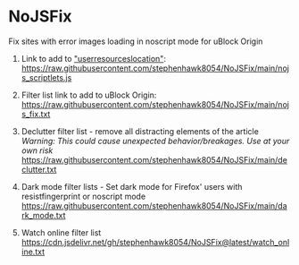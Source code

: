 # NoJSFix
Fix sites with error images loading in noscript mode for uBlock Origin

1. Link to add to ["userresourceslocation"](https://github.com/gorhill/uBlock/wiki/Advanced-settings#userresourceslocation):  
https://raw.githubusercontent.com/stephenhawk8054/NoJSFix/main/nojs_scriptlets.js

2. Filter list link to add to uBlock Origin:  
https://raw.githubusercontent.com/stephenhawk8054/NoJSFix/main/nojs_fix.txt

3. Declutter filter list - remove all distracting elements of the article  
*Warning: This could cause unexpected behavior/breakages. Use at your own risk*  
https://raw.githubusercontent.com/stephenhawk8054/NoJSFix/main/declutter.txt

4. Dark mode filter lists - Set dark mode for Firefox' users with resistfingerprint or noscript mode  
https://raw.githubusercontent.com/stephenhawk8054/NoJSFix/main/dark_mode.txt  

5. Watch online filter list  
https://cdn.jsdelivr.net/gh/stephenhawk8054/NoJSFix@latest/watch_online.txt